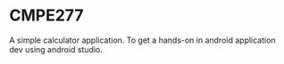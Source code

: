 # CMPE277
A simple calculator application.
To get a hands-on in android application dev using android studio.
